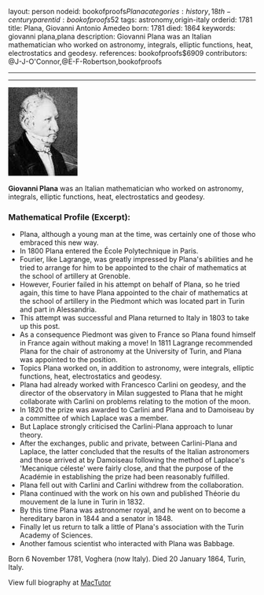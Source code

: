 layout: person
nodeid: bookofproofs$Plana
categories: history,18th-century
parentid: bookofproofs$52
tags: astronomy,origin-italy
orderid: 1781
title: Plana, Giovanni Antonio Amedeo
born: 1781
died: 1864
keywords: giovanni plana,plana
description: Giovanni Plana was an Italian mathematician who worked on astronomy, integrals, elliptic functions, heat, electrostatics and geodesy.
references: bookofproofs$6909
contributors: @J-J-O'Connor,@E-F-Robertson,bookofproofs

---



---

![Plana.jpg](https://github.com/bookofproofs/bookofproofs.github.io/blob/main/_sources/_assets/images/portraits/Plana.jpg?raw=true)

**Giovanni Plana** was an Italian mathematician who worked on astronomy, integrals, elliptic functions, heat, electrostatics and geodesy.

### Mathematical Profile (Excerpt):
* Plana, although a young man at the time, was certainly one of those who embraced this new way.
* In 1800 Plana entered the École Polytechnique in Paris.
* Fourier, like Lagrange, was greatly impressed by Plana's abilities and he tried to arrange for him to be appointed to the chair of mathematics at the school of artillery at Grenoble.
* However, Fourier failed in his attempt on behalf of Plana, so he tried again, this time to have Plana appointed to the chair of mathematics at the school of artillery in the Piedmont which was located part in Turin and part in Alessandria.
* This attempt was successful and Plana returned to Italy in 1803 to take up this post.
* As a consequence Piedmont was given to France so Plana found himself in France again without making a move! In 1811 Lagrange recommended Plana for the chair of astronomy at the University of Turin, and Plana was appointed to the position.
* Topics Plana worked on, in addition to astronomy, were integrals, elliptic functions, heat, electrostatics and geodesy.
* Plana had already worked with Francesco Carlini on geodesy, and the director of the observatory in Milan suggested to Plana that he might collaborate with Carlini on problems relating to the motion of the moon.
* In 1820 the prize was awarded to Carlini and Plana and to Damoiseau by a committee of which Laplace was a member.
* But Laplace strongly criticised the Carlini-Plana approach to lunar theory.
* After the exchanges, public and private, between Carlini-Plana and Laplace, the latter concluded that the results of the Italian astronomers and those arrived at by Damoiseau following the method of Laplace's 'Mecanique céleste' were fairly close, and that the purpose of the Académie in establishing the prize had been reasonably fulfilled.
* Plana fell out with Carlini and Carlini withdrew from the collaboration.
* Plana continued with the work on his own and published Théorie du mouvement de la lune in Turin in 1832.
* By this time Plana was astronomer royal, and he went on to become a hereditary baron in 1844 and a senator in 1848.
* Finally let us return to talk a little of Plana's association with the Turin Academy of Sciences.
* Another famous scientist who interacted with Plana was Babbage.

Born 6 November 1781, Voghera (now Italy). Died 20 January 1864, Turin, Italy.

View full biography at [MacTutor](https://mathshistory.st-andrews.ac.uk/Biographies/Plana/)

